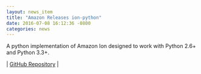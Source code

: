 ```yaml
---
layout: news_item
title: "Amazon Releases ion-python"
date: 2016-07-08 16:12:36 -0800
categories: news
---
```

A python implementation of Amazon Ion designed to work with Python 2.6+ and Python 3.3+.

| [GitHub Repository](https://github.com/amazon-ion/ion-python) |